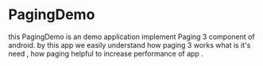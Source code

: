 # PagingDemo
this PagingDemo is an demo application implement Paging 3 component of android. by this app we easily understand how paging 3 works what is it's need , how paging helpful to increase performance of app .
